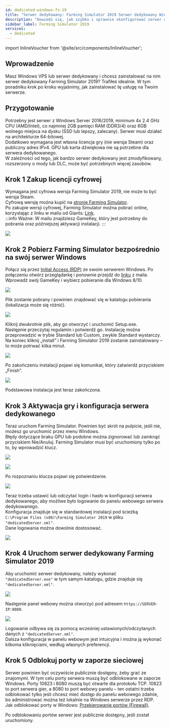 ```yaml
---
id: dedicated-windows-fs-19
title: "Serwer dedykowany: Farming Simulator 2019 Serwer dedykowany Windows - konfiguracja"
description: "Dowiedz się, jak szybko i sprawnie skonfigurować serwer dedykowany Farming Simulator 2019 na swoim Windows VPS lub serwerze dedykowanym → Sprawdź teraz"
sidebar_label: Farming Simulator 2019
services:
  - dedicated
---
```


import InlineVoucher from '@site/src/components/InlineVoucher';

## Wprowadzenie

Masz Windows VPS lub serwer dedykowany i chcesz zainstalować na nim serwer dedykowany Farming Simulator 2019? Trafiłeś idealnie. W tym poradniku krok po kroku wyjaśnimy, jak zainstalować tę usługę na Twoim serwerze.

<InlineVoucher />

## Przygotowanie

Potrzebny jest serwer z Windows Server 2016/2019, minimum 4x 2.4 GHz CPU (AMD/Intel), co najmniej 2GB pamięci RAM (DDR3/4) oraz 6GB wolnego miejsca na dysku (SSD lub lepszy, zalecany). Serwer musi działać na architekturze 64-bitowej.  
Dodatkowo wymagana jest własna licencja gry (nie wersja Steam) oraz publiczny adres IPv4. GPU lub karta dźwiękowa nie są potrzebne dla serwera dedykowanego.  
W zależności od tego, jak bardzo serwer dedykowany jest zmodyfikowany, rozszerzony o mody lub DLC, może być potrzebnych więcej zasobów.

## Krok 1 Zakup licencji cyfrowej

Wymagana jest cyfrowa wersja Farming Simulator 2019, nie może to być wersja Steam.  
Cyfrową wersję można kupić na [stronie Farming Simulator](https://www.farming-simulator.com/buy-now.php?lang=de&country=de&platform=pcdigital).  
Po zakupie wersji cyfrowej, Farming Simulator można pobrać online, korzystając z linku w mailu od Giants: [Link](https://eshop.giants-software.com/downloads.php).  
:::info
Ważne: W mailu znajdziesz GameKey, który jest potrzebny do pobrania oraz późniejszej aktywacji instalacji. 
:::

![](https://screensaver01.zap-hosting.com/index.php/s/bR9YqJ5xXFwaWky/preview)

## Krok 2 Pobierz Farming Simulator bezpośrednio na swój serwer Windows

Połącz się przez [Initial Access (RDP)](vserver-windows-userdp.md) ze swoim serwerem Windows. Po połączeniu otwórz przeglądarkę i ponownie przejdź do [linku](https://eshop.giants-software.com/downloads.php) z maila. Wprowadź swój GameKey i wybierz pobieranie dla Windows 8/10.

![](https://screensaver01.zap-hosting.com/index.php/s/YaSo85pefHf5r5n/preview)

Plik zostanie pobrany i powinien znajdować się w katalogu pobierania (lokalizacja może się różnić).

![](https://screensaver01.zap-hosting.com/index.php/s/2nPDeWB97FXoFer/preview)

Kliknij dwukrotnie plik, aby go otworzyć i uruchomić Setup.exe.  
Następnie przeczytaj regulamin i potwierdź go. Instalację można przeprowadzić w trybie Standard lub Custom, zwykle Standard wystarczy.  
Na koniec kliknij „install” i Farming Simulator 2019 zostanie zainstalowany – to może potrwać kilka minut.

![](https://screensaver01.zap-hosting.com/index.php/s/agaffABodEkxrse/preview)

Po zakończeniu instalacji pojawi się komunikat, który zatwierdź przyciskiem „Finish”.

![](https://screensaver01.zap-hosting.com/index.php/s/48n27oNSxe2srRN/preview)

Podstawowa instalacja jest teraz zakończona.

## Krok 3 Aktywacja gry i konfiguracja serwera dedykowanego

Teraz uruchom Farming Simulator. Powinien być skrót na pulpicie, jeśli nie, możesz go uruchomić przez menu Windows.  
Błędy dotyczące braku GPU lub podobne można zignorować lub zamknąć przyciskiem Nie/Anuluj. Farming Simulator musi być uruchomiony tylko po to, by wprowadzić klucz.

![](https://screensaver01.zap-hosting.com/index.php/s/CK6izaPpk7JLi67/preview)

![](https://screensaver01.zap-hosting.com/index.php/s/9Jc4oE3t43em4nf/preview)

Po rozpoznaniu klucza pojawi się potwierdzenie.

![](https://screensaver01.zap-hosting.com/index.php/s/jPqAggmfjQjxgei/preview)

Teraz trzeba ustawić lub odczytać login i hasło w konfiguracji serwera dedykowanego, aby możliwe było logowanie do panelu webowego serwera dedykowanego.  
Konfiguracja znajduje się w standardowej instalacji pod ścieżką  
`C:\Program Files (x86)\Farming Simulator 2019` w pliku `"dedicatedServer.xml"`.  
Dane logowania można dowolnie dostosować.

![](https://screensaver01.zap-hosting.com/index.php/s/wDcfAgymENcJ3Aa/preview)

## Krok 4 Uruchom serwer dedykowany Farming Simulator 2019

Aby uruchomić serwer dedykowany, należy wykonać `"dedicatedServer.exe"` w tym samym katalogu, gdzie znajduje się `"dedicatedServer.xml"`.

![](https://screensaver01.zap-hosting.com/index.php/s/5YGepFzoR9bHAcF/preview)

Następnie panel webowy można otworzyć pod adresem `https://SERVER-IP:8080`.

![](https://screensaver01.zap-hosting.com/index.php/s/Dfz7c35dpzPS9NK/preview)

Logowanie odbywa się za pomocą wcześniej ustawionych/odczytanych danych z `"dedicatedServer.xml"`.  
Dalsza konfiguracja w panelu webowym jest intuicyjna i można ją wykonać kilkoma kliknięciami, według własnych preferencji.

## Krok 5 Odblokuj porty w zaporze sieciowej

Serwer powinien być oczywiście publicznie dostępny, żeby grać ze znajomymi. W tym celu porty serwera muszą być odblokowane w zaporze Windows. Porty 10823 i 8080 muszą być otwarte dla protokołu TCP. 10823 to port serwera gier, a 8080 to port webowy panelu – ten ostatni trzeba odblokować tylko jeśli chcesz mieć dostęp do panelu webowego zdalnie, bo administrować można też lokalnie na Windows serwerze przez RDP.  
Jak odblokować porty w Windows: [Przekierowanie portów (Firewall)](vserver-windows-port.md).

Po odblokowaniu portów serwer jest publicznie dostępny, jeśli został uruchomiony.

<InlineVoucher />